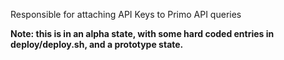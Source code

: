 Responsible for attaching API Keys to Primo API queries

**Note: this is in an alpha state, with some hard coded entries in deploy/deploy.sh, and a prototype state.**
